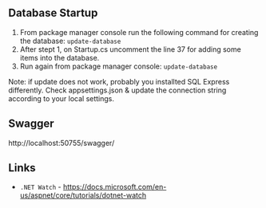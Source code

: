 ## Database Startup

1. From package manager console run the following command for creating the database: `update-database`
2. After stept 1, on Startup.cs uncomment the line 37 for adding some items into the database. 
3. Run again from package manager console: `update-database`

Note: if update does not work, probably you installted SQL Express differently. Check appsettings.json & update the connection string according to your local settings.

## Swagger
http://localhost:50755/swagger/

## Links

* `.NET Watch` - https://docs.microsoft.com/en-us/aspnet/core/tutorials/dotnet-watch

